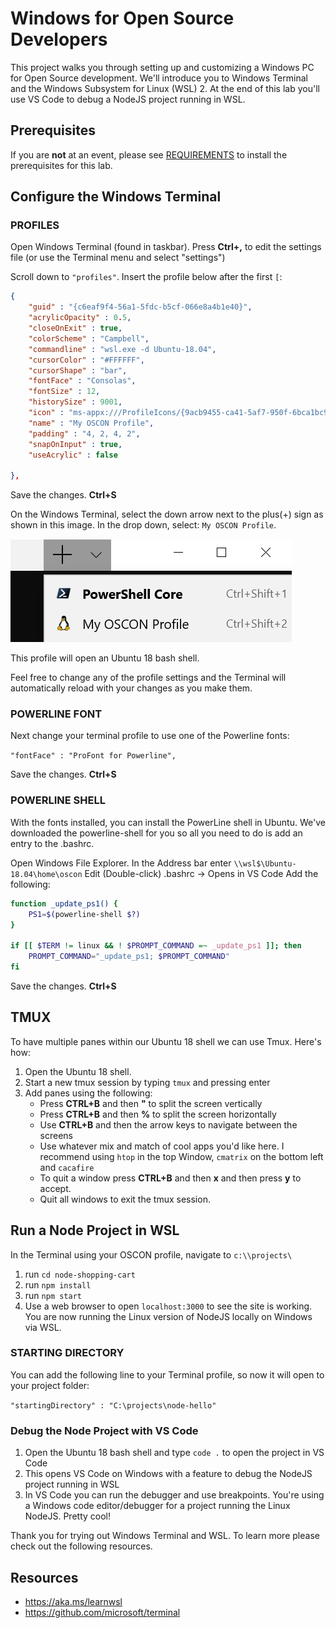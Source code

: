 # Windows for Open Source Developers

This project walks you through setting up and customizing a Windows PC for Open Source development.  We'll introduce you to Windows Terminal and the Windows Subsystem for Linux (WSL) 2. At the end of this lab you'll use VS Code to debug a NodeJS project running in WSL. 

## Prerequisites

If you are **not** at an event, please see [REQUIREMENTS](REQUIREMENTS.md) to install the prerequisites for this lab.

## Configure the Windows Terminal

### PROFILES

Open Windows Terminal (found in taskbar). Press **Ctrl+,** to edit the settings file (or use the Terminal menu and select "settings")

Scroll down to `"profiles"`. Insert the profile below after the first `[`: <br/> 
```json
{
    "guid" : "{c6eaf9f4-56a1-5fdc-b5cf-066e8a4b1e40}",
    "acrylicOpacity" : 0.5,
    "closeOnExit" : true,
    "colorScheme" : "Campbell",
    "commandline" : "wsl.exe -d Ubuntu-18.04",
    "cursorColor" : "#FFFFFF",
    "cursorShape" : "bar",
    "fontFace" : "Consolas",
    "fontSize" : 12,
    "historySize" : 9001,
    "icon" : "ms-appx:///ProfileIcons/{9acb9455-ca41-5af7-950f-6bca1bc9722f}.png",
    "name" : "My OSCON Profile",
    "padding" : "4, 2, 4, 2",
    "snapOnInput" : true,
    "useAcrylic" : false
        
},
```
Save the changes. **Ctrl+S**

On the Windows Terminal, select the down arrow next to the plus(+) sign as shown in this image. In the drop down, select: `My OSCON Profile`. 

![drop down menu](./menudropdown.png)

This profile will open an Ubuntu 18 bash shell. 

Feel free to change any of the profile settings and the Terminal will automatically reload with your changes as you make them.

### POWERLINE FONT
Next change your terminal profile to use one of the Powerline fonts:

`"fontFace" : "ProFont for Powerline",`

Save the changes. **Ctrl+S**

### POWERLINE SHELL
With the fonts installed, you can install the PowerLine shell in Ubuntu.  We've downloaded the powerline-shell for you so all you need to do is add an entry to the .bashrc.

Open Windows File Explorer.
In the Address bar enter `\\wsl$\Ubuntu-18.04\home\oscon`
Edit (Double-click) .bashrc -> Opens in VS Code
Add the following:

```bash
function _update_ps1() {
    PS1=$(powerline-shell $?)
}

if [[ $TERM != linux && ! $PROMPT_COMMAND =~ _update_ps1 ]]; then
    PROMPT_COMMAND="_update_ps1; $PROMPT_COMMAND"
fi
```
Save the changes. **Ctrl+S**


## TMUX

To have multiple panes within our Ubuntu 18 shell we can use Tmux.  Here's how:
<!--- 
From the Ubuntu 18 shell run `sudo apt install tmux -y` (password: oscon)
Installing this before hand, so they won't need to install.
-->
1. Open the Ubuntu 18 shell.
2. Start a new tmux session by typing `tmux` and pressing enter
3. Add panes using the following:
    - Press **CTRL+B** and then **"** to split the screen vertically
    - Press **CTRL+B** and then **%** to split the screen horizontally
    - Use **CTRL+B** and then the arrow keys to navigate between the screens
    - Use whatever mix and match of cool apps you'd like here. I recommend using `htop` in the top Window, `cmatrix` on the bottom left and `cacafire`
    - To quit a window press **CTRL+B** and then **x** and then press **y** to accept. 
    - Quit all windows to exit the tmux session.

## Run a Node Project in WSL

In the Terminal using your OSCON profile, navigate to
 `c:\\projects\`
1. run `cd node-shopping-cart`
2. run `npm install`
3. run `npm start`
4. Use a web browser to open `localhost:3000` to see the site is working.  You are now running  the Linux version of NodeJS locally on Windows via WSL. 

### STARTING DIRECTORY
You can add the following line to your Terminal profile, so now it will open to your project folder:

`"startingDirectory" : "C:\projects\node-hello"`

### Debug the Node Project with VS Code
1. Open the Ubuntu 18 bash shell and type `code .` to open the project in VS Code
2. This opens VS Code on Windows with a feature to debug the NodeJS project running in WSL
3. In VS Code you can run the debugger and use breakpoints.  You're using a Windows code editor/debugger for a project running the Linux NodeJS.  Pretty cool!

Thank you for trying out Windows Terminal and WSL.  To learn more please check out the following resources.

## Resources
- https://aka.ms/learnwsl
- https://github.com/microsoft/terminal

